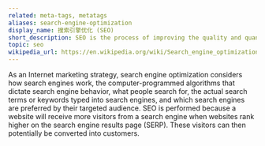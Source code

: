 ```yaml
---
related: meta-tags, metatags
aliases: search-engine-optimization
display_name: 搜索引擎优化 (SEO)
short_description: SEO is the process of improving the quality and quantity of website traffic to a website or a web page from search engines.
topic: seo
wikipedia_url: https://en.wikipedia.org/wiki/Search_engine_optimization
---
```

As an Internet marketing strategy, search engine optimization considers how search engines work, the computer-programmed algorithms that dictate search engine behavior, what people search for, the actual search terms or keywords typed into search engines, and which search engines are preferred by their targeted audience. SEO is performed because a website will receive more visitors from a search engine when websites rank higher on the search engine results page (SERP). These visitors can then potentially be converted into customers.
